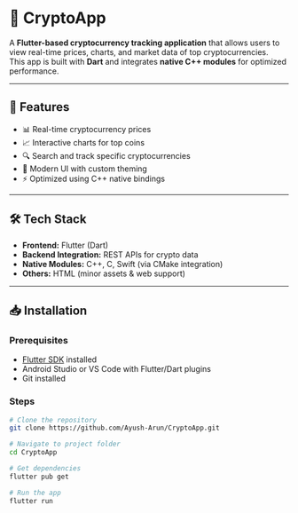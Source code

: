 # 🚀 CryptoApp

A **Flutter-based cryptocurrency tracking application** that allows users to view real-time prices, charts, and market data of top cryptocurrencies.  
This app is built with **Dart** and integrates **native C++ modules** for optimized performance.

---

## 📌 Features
- 📊 Real-time cryptocurrency prices  
- 📈 Interactive charts for top coins  
- 🔍 Search and track specific cryptocurrencies  
- 🎨 Modern UI with custom theming  
- ⚡ Optimized using C++ native bindings  

---

## 🛠️ Tech Stack
- **Frontend:** Flutter (Dart)  
- **Backend Integration:** REST APIs for crypto data  
- **Native Modules:** C++, C, Swift (via CMake integration)  
- **Others:** HTML (minor assets & web support)  

---

## 📥 Installation

### Prerequisites
- [Flutter SDK](https://docs.flutter.dev/get-started/install) installed  
- Android Studio or VS Code with Flutter/Dart plugins  
- Git installed  

### Steps
```bash
# Clone the repository
git clone https://github.com/Ayush-Arun/CryptoApp.git

# Navigate to project folder
cd CryptoApp

# Get dependencies
flutter pub get

# Run the app
flutter run
